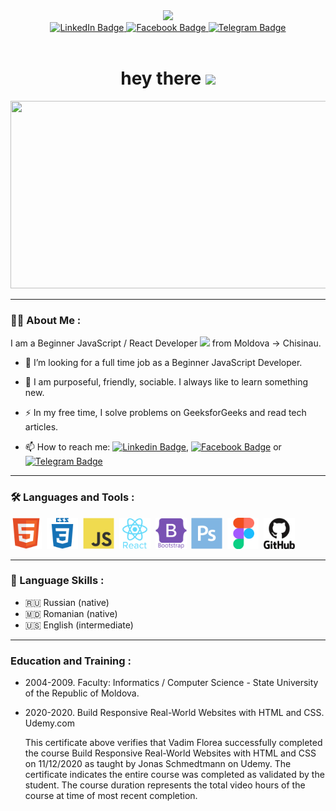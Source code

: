 <div id="header" align="center">
    <img src="https://media.giphy.com/media/M9gbBd9nbDrOTu1Mqx/giphy.gif" width="100"/>

 <div id="badges">
  <a href="https://www.linkedin.com/in/vadim-florea-751723100/">
    <img src="https://img.shields.io/badge/LinkedIn-blue?style=for-the-badge&logo=linkedin&logoColor=white" alt="LinkedIn Badge"/>
  </a>
  <a href="https://www.facebook.com/Vadim.Flor/">
    <img src="https://img.shields.io/badge/-facebook%20-blue?logo=facebook&logoColor=white&style=for-the-badge" alt="Facebook Badge"/>
  </a>
  <a href="https://t.me/vadimflorea">
    <img src="https://img.shields.io/badge/-telegram%20-blue?logo=telegram&logoColor=white&style=for-the-badge" alt="Telegram Badge"/>
  </a>
</div>
  <img src="https://komarev.com/ghpvc/?username=vadflor&style=flat-square&color=lightgrey" alt=""/>
  
<h1>
  hey there
  <img src="https://media.giphy.com/media/hvRJCLFzcasrR4ia7z/giphy.gif" width="30px"/>
</h1>
</div>
<div align="center">
  <img src="https://media.giphy.com/media/dWesBcTLavkZuG35MI/giphy.gif" width="600" height="300"/>
</div>

---

### :man_technologist: About Me :
I am a Beginner JavaScript / React Developer <img src="https://media.giphy.com/media/WUlplcMpOCEmTGBtBW/giphy.gif" width="30"> from Moldova -> Chisinau.

- :telescope: I’m looking for a full time job as a Beginner JavaScript Developer.

- :seedling: I am purposeful, friendly, sociable. I always like to learn something new.

- :zap: In my free time, I solve problems on GeeksforGeeks and read tech articles.

- :mailbox: How to reach me: [![Linkedin Badge](https://img.shields.io/badge/-VadimFlorea-blue?style=flat&logo=Linkedin&logoColor=white)](https://www.linkedin.com/in/vadim-florea-751723100/), [![Facebook Badge](https://img.shields.io/badge/-VadimFlorea-blue?style=flat&logo=Facebook&logoColor=white)](https://www.facebook.com/Vadim.Flor/) or [![Telegram Badge](https://img.shields.io/badge/-VadimFlorea-blue?style=flat&logo=Telegram&logoColor=white)](https://t.me/vadimflorea) 

---

### :hammer_and_wrench: Languages and Tools :
<div>
  <img src="https://github.com/devicons/devicon/blob/master/icons/html5/html5-original.svg" title="HTML5" alt="HTML" width="50" height="50"/>&nbsp;
  <img src="https://github.com/devicons/devicon/blob/master/icons/css3/css3-plain-wordmark.svg"  title="CSS3" alt="CSS" width="50" height="50"/>&nbsp;
  <img src="https://github.com/devicons/devicon/blob/master/icons/javascript/javascript-original.svg" title="JavaScript" alt="JavaScript" width="50" height="50"/>&nbsp;
  <img src="https://github.com/devicons/devicon/blob/master/icons/react/react-original-wordmark.svg" title="React" alt="React" width="50" height="50"/>&nbsp;
  <img src="https://github.com/devicons/devicon/blob/master/icons/bootstrap/bootstrap-plain-wordmark.svg" title="Bootstrap" alt="Bootstrap" width="50" height="50"/>&nbsp;
  <img src="https://github.com/devicons/devicon/blob/master/icons/photoshop/photoshop-plain.svg" title="Photoshop" alt="Photoshop" width="50" height="50"/>&nbsp;
  <img src="https://github.com/devicons/devicon/blob/master/icons/figma/figma-original.svg" title="Figma" alt="Figma" width="50" height="50"/>&nbsp;
  <img src="https://github.com/devicons/devicon/blob/master/icons/github/github-original-wordmark.svg" title="GitHub" alt="GitHub" width="50" height="50"/>
</div>

---

### :triangular_flag_on_post: Language Skills : 
- :ru: Russian (native)
- :moldova: Romanian (native)
- :us: English (intermediate)

---

### Education and Training :
- 2004-2009. Faculty: Informatics / Computer Science - State University of the Republic of Moldova.
- 2020-2020. Build Responsive Real-World Websites with HTML and CSS. Udemy.com

  This certificate above verifies that Vadim Florea successfully completed
  the course Build Responsive Real-World Websites with HTML and CSS
  on 11/12/2020 as taught by Jonas Schmedtmann on Udemy. The
  certificate indicates the entire course was completed as validated by
  the student. The course duration represents the total video hours of
  the course at time of most recent completion.


  
 
